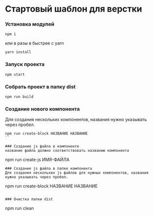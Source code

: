 
# Стартовый шаблон для верстки

### Установка модулей
```
npm i
```
или в разы в быстрее c yarn
```
yarn install
```

### Запуск проекта
```
npm start
```

### Собрать проект в папку dist
```
npm run build
```

### Создание нового компонента
Для создания нескольких компонентов, названия нужно указывать через пробел.
```
npm run create-block НАЗВАНИЕ НАЗВАНИЕ
``

### Создание js файла в компоненте
название файла должно соответствовать названию компонента
```
npm run create-js ИМЯ-ФАЙЛА
```
### Создание js файла в папке компонента
Для создания нескольких js файлов для нужных компонентов, названия нужно указывать через пробел.
```
npm run create-block НАЗВАНИЕ НАЗВАНИЕ
```

### Очистка папки dist
```
npm run clean
```
